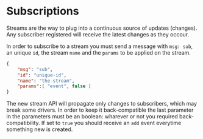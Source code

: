 # Subscriptions

Streams are the way to plug into a continuous source of updates (changes). Any subscriber registered will receive the latest changes as they occour.

In order to subscribe to a stream you must send a message with `msg: sub`, an unique `id`, the stream `name` and the `params` to be applied on the stream.

```json
{
    "msg": "sub",
    "id": "unique-id",
    "name": "the-stream",
    "params":[ "event", false ]
}
```

The new stream API will propagate only changes to subscribers, which may break some drivers. In order to keep it back-compatible the last parameter in the parameters must be an boolean: wharever or not you required back-compatibility. If set to `true` you should receive an `add` event everytime something new is created.
